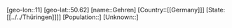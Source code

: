 ﻿---
location: [50.62,11]
type: City
tags:
- geo/City


SpocWebEntityId: 30389
isDeleted: false
confidential: public

---
[geo-lon::11]
[geo-lat::50.62]
[name::Gehren]
[Country::[[Germany]]]
[State:[[../../Thüringen]]]]
[Population::]
[Unknown::]

